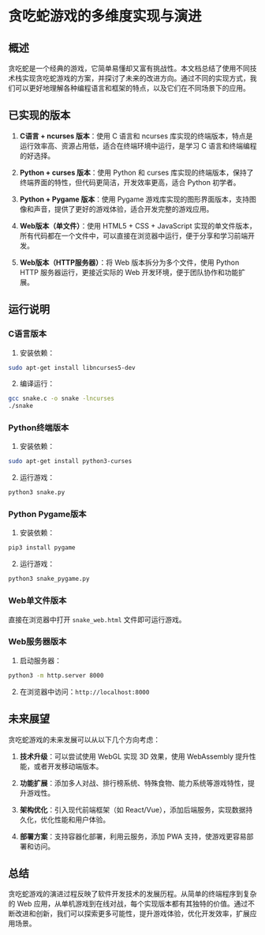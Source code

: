 # 贪吃蛇游戏的多维度实现与演进

## 概述

贪吃蛇是一个经典的游戏，它简单易懂却又富有挑战性。本文档总结了使用不同技术栈实现贪吃蛇游戏的方案，并探讨了未来的改进方向。通过不同的实现方式，我们可以更好地理解各种编程语言和框架的特点，以及它们在不同场景下的应用。

## 已实现的版本

1. **C语言 + ncurses 版本**：使用 C 语言和 ncurses 库实现的终端版本，特点是运行效率高、资源占用低，适合在终端环境中运行，是学习 C 语言和终端编程的好选择。

2. **Python + curses 版本**：使用 Python 和 curses 库实现的终端版本，保持了终端界面的特性，但代码更简洁，开发效率更高，适合 Python 初学者。

3. **Python + Pygame 版本**：使用 Pygame 游戏库实现的图形界面版本，支持图像和声音，提供了更好的游戏体验，适合开发完整的游戏应用。

4. **Web版本（单文件）**：使用 HTML5 + CSS + JavaScript 实现的单文件版本，所有代码都在一个文件中，可以直接在浏览器中运行，便于分享和学习前端开发。

5. **Web版本（HTTP服务器）**：将 Web 版本拆分为多个文件，使用 Python HTTP 服务器运行，更接近实际的 Web 开发环境，便于团队协作和功能扩展。

## 运行说明

### C语言版本
1. 安装依赖：
```bash
sudo apt-get install libncurses5-dev
```
2. 编译运行：
```bash
gcc snake.c -o snake -lncurses
./snake
```

### Python终端版本
1. 安装依赖：
```bash
sudo apt-get install python3-curses
```
2. 运行游戏：
```bash
python3 snake.py
```

### Python Pygame版本
1. 安装依赖：
```bash
pip3 install pygame
```
2. 运行游戏：
```bash
python3 snake_pygame.py
```

### Web单文件版本
直接在浏览器中打开 `snake_web.html` 文件即可运行游戏。

### Web服务器版本
1. 启动服务器：
```bash
python3 -m http.server 8000
```
2. 在浏览器中访问：`http://localhost:8000`

## 未来展望

贪吃蛇游戏的未来发展可以从以下几个方向考虑：

1. **技术升级**：可以尝试使用 WebGL 实现 3D 效果，使用 WebAssembly 提升性能，或者开发移动端版本。

2. **功能扩展**：添加多人对战、排行榜系统、特殊食物、能力系统等游戏特性，提升游戏性。

3. **架构优化**：引入现代前端框架（如 React/Vue），添加后端服务，实现数据持久化，优化性能和用户体验。

4. **部署方案**：支持容器化部署，利用云服务，添加 PWA 支持，使游戏更容易部署和访问。

## 总结

贪吃蛇游戏的演进过程反映了软件开发技术的发展历程。从简单的终端程序到复杂的 Web 应用，从单机游戏到在线对战，每个实现版本都有其独特的价值。通过不断改进和创新，我们可以探索更多可能性，提升游戏体验，优化开发效率，扩展应用场景。 